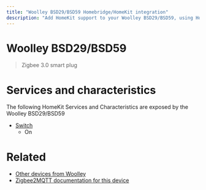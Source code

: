```yaml
---
title: "Woolley BSD29/BSD59 Homebridge/HomeKit integration"
description: "Add HomeKit support to your Woolley BSD29/BSD59, using Homebridge, Zigbee2MQTT and homebridge-z2m."
---
```

<!---
This file has been GENERATED using src/docgen/docgen.ts
DO NOT EDIT THIS FILE MANUALLY!
-->
# Woolley BSD29/BSD59
> Zigbee 3.0 smart plug


# Services and characteristics
The following HomeKit Services and Characteristics are exposed by
the Woolley BSD29/BSD59

* [Switch](../../switch.md)
  * On


# Related
* [Other devices from Woolley](../index.md#woolley)
* [Zigbee2MQTT documentation for this device](https://www.zigbee2mqtt.io/devices/BSD29_BSD59.html)